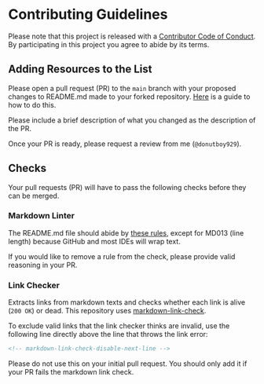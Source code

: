 # Contributing Guidelines

Please note that this project is released with a [Contributor Code of Conduct](code-of-conduct.md). By participating in this project you agree to abide by its terms.

## Adding Resources to the List

Please open a pull request (PR) to the `main` branch with your proposed changes to README.md made to your forked repository. [Here](https://gist.github.com/MarcDiethelm/7303312) is a guide to how to do this.

Please include a brief description of what you changed as the description of the PR.

Once your PR is ready, please request a review from me (`@donutboy929`).

## Checks

Your pull requests (PR) will have to pass the following checks before they can be merged.

### Markdown Linter

The README.md file should abide by [these rules](https://github.com/DavidAnson/markdownlint/blob/main/doc/Rules.md), except for MD013 (line length) because GitHub and most IDEs will wrap text.

If you would like to remove a rule from the check, please provide valid reasoning in your PR.

### Link Checker

Extracts links from markdown texts and checks whether each link is alive (`200 OK`) or dead. This repository uses [markdown-link-check](https://github.com/tcort/markdown-link-check).

To exclude valid links that the link checker thinks are invalid, use the following line directly above the line that throws the link error:

```markdown
<!-- markdown-link-check-disable-next-line -->
```

Please do not use this on your initial pull request. You should only add it if your PR fails the markdown link check.
